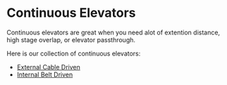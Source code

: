 # Continuous Elevators
Continuous elevators are great when you need alot of extention distance, high stage overlap, or elevator passthrough.

Here is our collection of continuous elevators:

- [External Cable Driven](examples/cable.md)
- [Internal Belt Driven](examples/belt.md)